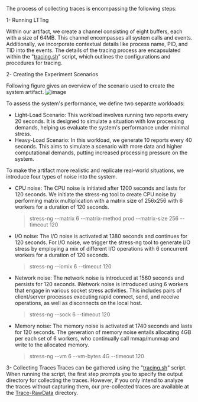 The process of collecting traces is encompassing the following steps:

1- Running LTTng

Within our artifact, we create a channel consisting of eight buffers, each with a size of 64MB. This channel encompasses all system calls and events. Additionally, we incorporate contextual details like process name, PID, and TID into the events. The details of the tracing process are encapsulated within the "[tracing.sh](https://github.com/mnoferestibrocku/dataset-repo/blob/main/KernelTracing/tracing.sh)" script, which outlines the configurations and procedures for tracing.

2- Creating the Experiment Scenarios

Following figure gives an overview of the scenario used to create the system artifact. 
![image](https://github.com/mnoferestibrocku/dataset-repo/assets/131692985/5a332c24-baa0-48a9-b823-e9d345110a70)

To assess the system's performance, we define two separate workloads:
* Light-Load Scenario: This workload involves running two reports every 20 seconds. It is designed to simulate a situation with low processing demands, helping us evaluate the system's performance under minimal stress.
* Heavy-Load Scenario: In this workload, we generate 10 reports every 40 seconds. This aims to simulate a scenario with more data and higher computational demands, putting increased processing pressure on the system.

To make the artifact more realistic and replicate real-world situations, we introduce four types of noise into the system. 
* CPU noise: The CPU noise is initiated  after 1200 seconds and lasts for 120 seconds. We initiate the stress-ng tool to create CPU noise by performing matrix multiplication with a matrix size of 256x256 with 6 workers for a duration of 120 seconds.
  > stress-ng --matrix 6 --matrix-method prod --matrix-size 256 --timeout 120
  
* I/O noise: The I/O noise is activated at 1380 seconds and continues for 120 seconds. For I/O noise, we trigger the stress-ng tool to generate I/O stress by employing a mix of different I/O operations with 6 concurrent workers for a duration of 120 seconds.
  > stress-ng --iomix 6 --timeout 120

* Network noise: The network noise is introduced at 1560 seconds and persists for 120 seconds. INetwork noise is introduced using 6 workers that engage in various socket stress activities. This includes pairs of client/server processes executing rapid connect, send, and receive operations, as well as disconnects on the local host.
  > stress-ng --sock 6 --timeout 120

* Memory noise: The memory noise is activated at 1740 seconds and lasts for 120 seconds. The generation of memory noise entails allocating 4GB per each set of 6 workers, who continually call mmap/munmap and write to the allocated memory.
  > stress-ng --vm 6 --vm-bytes 4G --timeout 120

3- Collecting Traces
Traces can be gathered using the "[tracing.sh](https://github.com/mnoferestibrocku/dataset-repo/blob/main/KernelTracing/tracing.sh)" script. When running the script, the first step prompts you to specify the output directory for collecting the traces. However, if you only intend to analyze the traces without capturing them, our pre-collected traces are available at the [Trace-RawData](https://github.com/mnoferestibrocku/dataset-repo/tree/main/Trace-RawData) directory.

